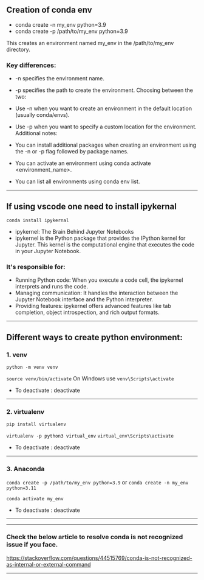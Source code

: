 ## Creation of conda env

- conda create -n my_env python=3.9
- conda create -p /path/to/my_env python=3.9

This creates an environment named my_env in the /path/to/my_env directory.

### Key differences:

- -n specifies the environment name.
- -p specifies the path to create the environment.
Choosing between the two:

- Use -n when you want to create an environment in the default location (usually conda/envs).
- Use -p when you want to specify a custom location for the environment.
Additional notes:

- You can install additional packages when creating an environment using the -n or -p flag followed by package names.
- You can activate an environment using conda activate <environment_name>.
- You can list all environments using conda env list.

***********************

## If using vscode one need to install ipykernal

`conda install ipykernal`
- ipykernel: The Brain Behind Jupyter Notebooks
- ipykernel is the Python package that provides the IPython kernel for Jupyter. This kernel is the computational engine that executes the code in your Jupyter Notebook. 
### It's responsible for:   
- Running Python code: When you execute a code cell, the ipykernel interprets and runs the code.
- Managing communication: It handles the interaction between the Jupyter Notebook interface and the Python interpreter.
- Providing features: ipykernel offers advanced features like tab completion, object introspection, and rich output formats.
***********************

## Different ways to create python environment:

### 1. venv
`python -m venv venv`

`source venv/bin/activate`
On Windows use `venv\Scripts\activate`

- To deactivate :
deactivate
-----

### 2. virtualenv
`pip install virtualenv`

`virtualenv -p python3 virtual_env`
`virtual_env\Scripts\activate`

- To deactivate :
deactivate
------

### 3. Anaconda

`conda create -p /path/to/my_env python=3.9`
or 
`conda create -n my_env python=3.11`

`conda activate my_env`

- To deactivate :
deactivate
------
***********************

### Check the below article to resolve conda is not recognized issue if you face.
https://stackoverflow.com/questions/44515769/conda-is-not-recognized-as-internal-or-external-command

***********************